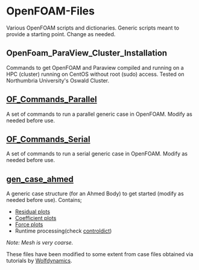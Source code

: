 # OpenFOAM-Files

Various OpenFOAM scripts and dictionaries.
Generic scripts meant to provide a starting point. Change as needed.

## OpenFoam_ParaView_Cluster_Installation

Commands to get OpenFOAM and Paraview compiled and running on a HPC (cluster) running on CentOS without root (sudo) access.
Tested on Northumbria University's Oswald Cluster.

## [OF_Commands_Parallel](/OF_Commands_Parallel/)

A set of commands to run a parallel generic case in OpenFOAM.
Modify as needed before use.

## [OF_Commands_Serial](/OF_Commands_Serial/)

A set of commands to run a serial generic case in OpenFOAM.
Modify as needed before use.

## [gen_case_ahmed](/gen_case_ahmed/)

A generic case structure (for an Ahmed Body) to get started (modify as needed before use).
Contains;
- [Residual plots](/gen_case_ahmed/residuals)
- [Coefficient plots](/gen_case_ahmed/plot_coeffs_runtime)
- [Force plots](/gen_case_ahmed/plot_forces_runtime)
- Runtime processing(check [controldict](/gen_case_ahmed/system/controlDict))

*Note: Mesh is very coarse.*

These files have been modified to some extent from case files obtained via tutorials by [Wolfdynamics](http://www.wolfdynamics.com/).